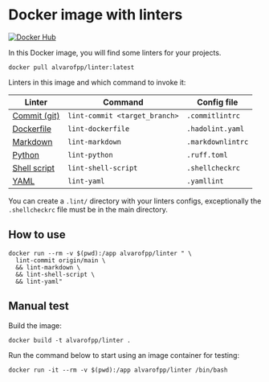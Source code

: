 # Docker image with linters

[![Docker Hub](https://img.shields.io/badge/-Docker_Hub-0062cc?style=for-the-badge&logo=Docker&logoColor=white)][docker-hub]

In this Docker image, you will find some linters for your projects.

```shell
docker pull alvarofpp/linter:latest
```

Linters in this image and which command to invoke it:

| Linter                          | Command                       | Config file       |
|---------------------------------|-------------------------------|-------------------|
| [Commit (git)][linter-commit]   | `lint-commit <target_branch>` | `.commitlintrc`   |
| [Dockerfile][linter-dockerfile] | `lint-dockerfile`             | `.hadolint.yaml`  |
| [Markdown][linter-markdown]     | `lint-markdown`               | `.markdownlintrc` |
| [Python][linter-python]         | `lint-python`                 | `.ruff.toml`      |
| [Shell script][linter-shell]    | `lint-shell-script`           | `.shellcheckrc`   |
| [YAML][linter-yaml]             | `lint-yaml`                   | `.yamllint`       |

You can create a `.lint/` directory with your linters configs,
exceptionally the `.shellcheckrc` file must be in the main directory.

## How to use

```shell
docker run --rm -v $(pwd):/app alvarofpp/linter " \
  lint-commit origin/main \
  && lint-markdown \
  && lint-shell-script \
  && lint-yaml"
```

## Manual test

Build the image:

```shell
docker build -t alvarofpp/linter .
```

Run the command below to start using an image container for testing:

```shell
docker run -it --rm -v $(pwd):/app alvarofpp/linter /bin/bash
```

[docker-hub]: https://hub.docker.com/r/alvarofpp/linter
[linter-commit]: https://github.com/conventional-changelog/commitlint
[linter-dockerfile]: https://github.com/hadolint/hadolint
[linter-markdown]: https://github.com/igorshubovych/markdownlint-cli
[linter-python]: https://github.com/astral-sh/ruff
[linter-shell]: https://github.com/koalaman/shellcheck
[linter-yaml]: https://github.com/adrienverge/yamllint
